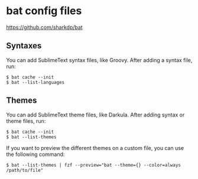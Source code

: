 # bat config files

https://github.com/sharkdp/bat

## Syntaxes

You can add SublimeText syntax files, like Groovy.
After adding a syntax file, run:

```shell
$ bat cache --init
$ bat --list-languages
```

## Themes

You can add SublimeText theme files, like Darkula.
After adding syntax or theme files, run:

```shell
$ bat cache --init
$ bat --list-themes
```

If you want to preview the different themes on a custom file,
you can use the following command:

```shell
$ bat --list-themes | fzf --preview="bat --theme={} --color=always /path/to/file"
```

